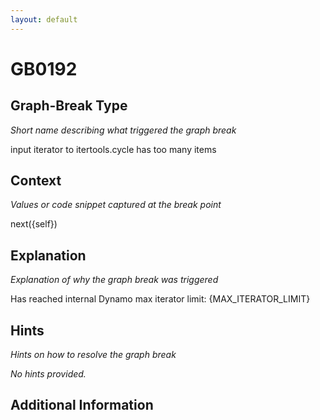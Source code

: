 ```yaml
---
layout: default
---
```

# GB0192

## Graph-Break Type
*Short name describing what triggered the graph break*

input iterator to itertools.cycle has too many items

## Context
*Values or code snippet captured at the break point*

next({self})

## Explanation
*Explanation of why the graph break was triggered*

Has reached internal Dynamo max iterator limit: {MAX_ITERATOR_LIMIT}

## Hints
*Hints on how to resolve the graph break*

*No hints provided.*


## Additional Information

<!-- ADDITIONAL INFORMATION START - Add custom information below this line -->

<!-- ADDITIONAL INFORMATION END -->

